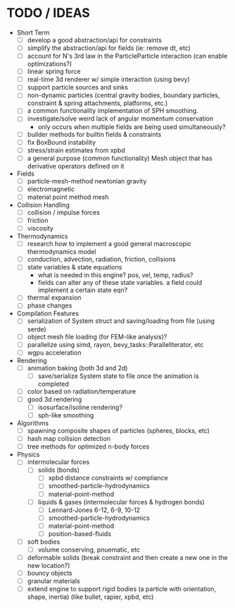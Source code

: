 # TODO / IDEAS

- Short Term
  - [ ] develop a good abstraction/api for constraints
  - [ ] simplify the abstraction/api for fields (ie: remove dt, etc)
  - [ ] account for N's 3rd law in the ParticleParticle interaction (can enable optimizations?)
  - [ ] linear spring force
  - [ ] real-time 3d renderer w/ simple interaction (using bevy)
  - [ ] support particle sources and sinks
  - [ ] non-dynamic particles (central gravity bodies, boundary particles, constraint & spring attachments, platforms, etc.)
  - [ ] a common functionality implementation of SPH smoothing.
  - [ ] investigate/solve weird lack of angular momentum conservation
    - only occurs when multiple fields are being used simultaneously?
  - [ ] builder methods for builtin fields & constraints
  - [ ] fix BoxBound instability
  - [ ] stress/strain estimates from xpbd
  - [ ] a general purpose (common functionality) Mesh object that has derivative operators defined on it

- Fields
  - [ ] particle-mesh-method newtonian gravity
  - [ ] electromagnetic
  - [ ] material point method mesh

- Collision Handling
  - [ ] collision / impulse forces
  - [ ] friction
  - [ ] viscosity

- Thermodynamics
  - [ ] research how to implement a good general macroscopic thermodynamics model
  - [ ] conduction, advection, radiation, friction, collisions
  - [ ] state variables & state equations
    - what is needed in this engine? pos, vel, temp, radius?
    - fields can alter any of these state variables. a field could implement a certain state eqn?
  - [ ] thermal expansion
  - [ ] phase changes

- Compilation Features
  - [ ] serialization of System struct and saving/loading from file (using serde)
  - [ ] object mesh file loading (for FEM-like analysis)?
  - [ ] parallelize using simd, rayon, bevy_tasks::ParallelIterator, etc
  - [ ] wgpu acceleration

- Rendering
  - [ ] animation baking (both 3d and 2d)
    - [ ] save/serialize System state to file once the animation is completed
  - [ ] color based on radiation/temperature
  - [ ] good 3d rendering
    - [ ] isosurface/isoline rendering?
    - [ ] sph-like smoothing

- Algorithms
  - [ ] spawning composite shapes of particles (spheres, blocks, etc)
  - [ ] hash map collision detection
  - [ ] tree methods for optimized n-body forces

- Physics
  - [ ] intermolecular forces
    - [ ] solids (bonds)
      - [ ] xpbd distance constraints w/ compliance
      - [ ] smoothed-particle-hydrodynamics
      - [ ] material-point-method
    - [ ] liquids & gases (intermolecular forces & hydrogen bonds)
      - [ ] Lennard-Jones 6-12, 6-9, 10-12
      - [ ] smoothed-particle-hydrodynamics
      - [ ] material-point-method
      - [ ] position-based-fluids
  - [ ] soft bodies
    - [ ] volume conserving, pnuematic, etc
  - [ ] deformable solids (break constraint and then create a new one in the new location?)
  - [ ] bouncy objects
  - [ ] granular materials
  - [ ] extend engine to support rigid bodies (a particle with orientation, shape, inertia) (like bullet, rapier, xpbd, etc)